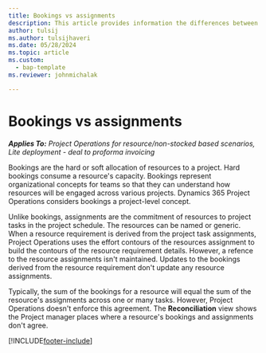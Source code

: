 ```yaml
---
title: Bookings vs assignments
description: This article provides information the differences between resource bookings and resource assignments.
author: tulsij
ms.author: tulsijhaveri
ms.date: 05/28/2024
ms.topic: article
ms.custom: 
  - bap-template
ms.reviewer: johnmichalak

---
```


# Bookings vs assignments

_**Applies To:** Project Operations for resource/non-stocked based scenarios, Lite deployment - deal to proforma invoicing_

Bookings are the hard or soft allocation of resources to a project. Hard bookings consume a resource's capacity. Bookings represent organizational concepts for teams so that they can understand how resources will be engaged across various projects. Dynamics 365 Project Operations considers bookings a project-level concept. 

Unlike bookings, assignments are the commitment of resources to project tasks in the project schedule. The resources can be named or generic.  When a resource requirement is derived from the project task assignments, Project Operations uses the effort contours of the resources assignment to build the contours of the resource requirement details. However, a refence to the resource assignments isn't maintained. Updates to the bookings derived from the resource requirement don't update any resource assignments.

Typically, the sum of the bookings for a resource will equal the sum of the resource's assignments across one or many tasks. However, Project Operations doesn't enforce this agreement. The **Reconciliation** view shows the Project manager places where a resource's bookings and assignments don't agree.




[!INCLUDE[footer-include](../includes/footer-banner.md)]
